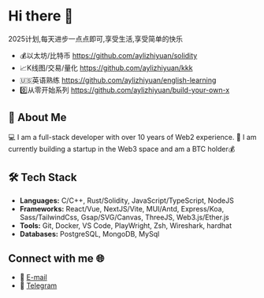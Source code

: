 # Hi there 👋
2025计划,每天进步一点点即可,享受生活,享受简单的快乐

- 💰以太坊/比特币  https://github.com/aylizhiyuan/solidity
- 📈K线图/交易/量化  https://github.com/aylizhiyuan/kkk
- 🇺🇸英语熟练  https://github.com/aylizhiyuan/english-learning
- 0️⃣从零开始系列 https://github.com/aylizhiyuan/build-your-own-x


## 🌟 About Me

💻 I am a full-stack developer with over 10 years of Web2 experience. 🚀 I am currently building a startup in the Web3 space and am a BTC holder💰


## 🛠️ Tech Stack

- **Languages:** C/C++, Rust/Solidity, JavaScript/TypeScript, NodeJS
- **Frameworks:**  React/Vue, NextJS/Vite, MUI/Antd, Express/Koa, Sass/TailwindCss, Gsap/SVG/Canvas, ThreeJS, Web3.js/Ether.js
- **Tools:** Git, Docker, VS Code, PlayWright, Zsh, Wireshark, hardhat
- **Databases:** PostgreSQL, MongoDB, MySql

## Connect with me 🌐

- 📧 [E-mail](mailto:lizhiyuan2023@gmail.com)
- 💬 [Telegram](https://t.me/lizhiyuan2023)



